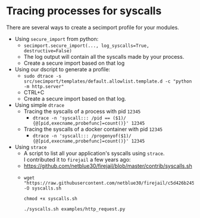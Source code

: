 # Tracing processes for syscalls
There are several ways to create a secimport profile for your modules.

  - Using `secure_import` from python:
    - `secimport.secure_import(..., log_syscalls=True, destructive=False)`
    - The log output will contain all the syscalls made by your process.
    - Create a secure import based on that log
  - Using our dscript to generate a profile:
    -  `sudo dtrace -s src/secimport/templates/default.allowlist.template.d -c "python -m http.server"`
    - CTRL+C
    - Create a secure import based on that log.
  - Using simple `dtrace`
    - Tracing the syscalls of a process with pid `12345`
      - `dtrace -n 'syscall::: /pid == ($1)/ {@[pid,execname,probefunc]=count()}' 12345`
    - Tracing the syscalls of a docker container with pid `12345`
      - `dtrace -n 'syscall::: /progenyof($1)/ {@[pid,execname,probefunc]=count()}' 12345`
  - Using `strace`
    -  A script to list all your application's syscalls using `strace`.<br> I contributed it to `firejail` a few years ago:
      - https://github.com/netblue30/firejail/blob/master/contrib/syscalls.sh
      - ```
        wget "https://raw.githubusercontent.com/netblue30/firejail/c5d426b245b24d5bd432893f74baec04cb8b59ed/contrib/syscalls.sh" -O syscalls.sh

        chmod +x syscalls.sh

        ./syscalls.sh examples/http_request.py
        ```